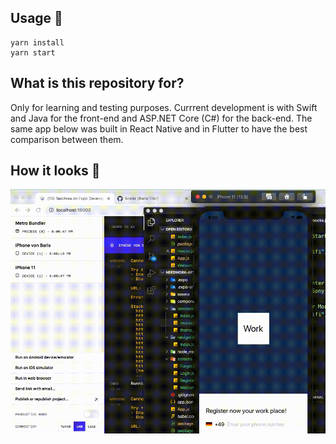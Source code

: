 ## Usage 📙

```shell
yarn install
yarn start
```

## What is this repository for? 
Only for learning and testing purposes. Currrent development is with Swift and Java for the front-end and ASP.NET Core (C#) for the back-end. The same app below was built in React Native and in Flutter to have the best comparison between them.

## How it looks 🚀
<img src='./assets/video/welcomeScreen.gif'>
